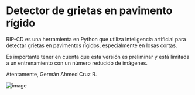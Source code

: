 # Detector de grietas en pavimento rígido
RIP-CD es una herramienta en Python que utiliza inteligencia artificial para detectar grietas en pavimentos rígidos, especialmente en losas cortas.

Es importante tener en cuenta que esta versión es preliminar y está limitada a un entrenamiento con un número reducido de imágenes.      

Atentamente,
Germán Ahmed Cruz R.


![image](https://github.com/germancruzram/Rigid_Pavement_Crack_Detector/assets/58639678/7c97024d-c596-4e32-85c8-4a245564562f)


